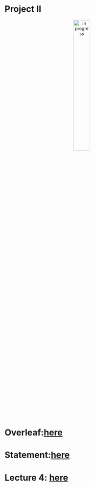# Project II

<p align="center">
  <img align="center" alt="In progress" width="33%" src="https://thumbs.gfycat.com/ImperturbableOpenFlyingsquirrel-size_restricted.gif"/>
</p>

# Overleaf:[here](https://www.overleaf.com/3143821186jpvymfznbfvg)

# Statement:[here](https://github.com/glouppe/info8006-introduction-to-ai/blob/master/projects/project2/README.md)

# Lecture 4: [here](https://glouppe.github.io/info8006-introduction-to-ai/?p=lecture4.md#7)
